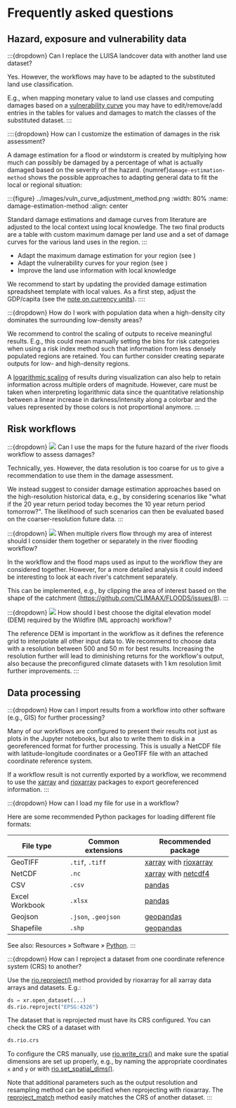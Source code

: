 # Frequently asked questions


## Hazard, exposure and vulnerability data

:::{dropdown} Can I replace the LUISA landcover data with another land use dataset?

Yes.
However, the workflows may have to be adapted to the substituted land use classification.

E.g., when mapping monetary value to land use classes and computing damages based on a [vulnerability curve](./FAQ/vulnerability_curves.md) you may have to edit/remove/add entries in the tables for values and damages to match the classes of the substituted dataset.
:::


::::{dropdown} How can I customize the estimation of damages in the risk assessment?

A damage estimation for a flood or windstorm is created by multiplying how much can possibly be damaged by a percentage of what is actually damaged based on the severity of the hazard.
{numref}`damage-estimation-method` shows the possible approaches to adapting general data to fit the local or regional situation:

:::{figure}  ../images/vuln_curve_adjustment_method.png
:width: 80%
:name: damage-estimation-method
:align: center

Standard damage estimations and damage curves from literature are adjusted to the local context using local knowledge.
The two final products are a table with custom maximum damage per land use and a set of damage curves for the various land uses in the region.
:::

- Adapt the maximum damage estimation for your region (see [](./FAQ/maximum_damages.md))
- Adapt the vulnerability curves for your region (see [](./FAQ/vulnerability_curves.md))
- Improve the land use information with local knowledge

We recommend to start by updating the provided damage estimation spreadsheet template with local values.
As a first step, adjust the GDP/capita (see the [note on currency units](#maximum-damages-units)).
::::


:::{dropdown} How do I work with population data when a high-density city dominates the surrounding low-density areas?
 
We recommend to control the scaling of outputs to receive meaningful results.
E.g., this could mean manually setting the bins for risk categories when using a risk index method such that information from less densely populated regions are retained.
You can further consider creating separate outputs for low- and high-density regions.

A [logarithmic scaling](https://en.wikipedia.org/wiki/Logarithmic_scale) of results during visualization can also help to retain information across multiple orders of magnitude.
However, care must be taken when interpreting logarithmic data since the quantitative relationship between a linear increase in darkness/intensity along a colorbar and the values represented by those colors is not proportional anymore.
:::



## Risk workflows

:::{dropdown} <img src="../images/icon_s/icon_s_floods.png" class="hazard-icon"> Can I use the maps for the future hazard of the river floods workflow to assess damages?

Technically, yes.
However, the data resolution is too coarse for us to give a recommendation to use them in the damage assessment.

We instead suggest to consider damage estimation approaches based on the high-resolution historical data, e.g., by considering scenarios like "what if the 20 year return period today becomes the 10 year return period tomorrow?".
The likelihood of such scenarios can then be evaluated based on the coarser-resolution future data.
:::


:::{dropdown} <img src="../images/icon_s/icon_s_floods.png" class="hazard-icon"> When multiple rivers flow through my area of interest should I consider them together or separately in the river flooding workflow?

In the workflow and the flood maps used as input to the workflow they are considered together.
However, for a more detailed analysis it could indeed be interesting to look at each river's catchment separately.

This can be implemented, e.g., by clipping the area of interest based on the shape of the catchment (https://github.com/CLIMAAX/FLOODS/issues/8).
:::


:::{dropdown} <img src="../images/icon_s/icon_s_fire.png" class="hazard-icon"> How should I best choose the digital elevation model (DEM) required by the Wildfire (ML approach) workflow?

The reference DEM is important in the workflow as it defines the reference grid to interpolate all other input data to.
We recommend to choose data with a resolution between 500 and 50 m for best results.
Increasing the resolution further will lead to diminishing returns for the workflow's output, also because the preconfigured climate datasets with 1 km resolution limit further improvements.
:::



## Data processing


:::{dropdown} How can I import results from a workflow into other software (e.g., GIS) for further processing?

Many of our workflows are configured to present their results not just as plots in the Jupyter notebooks, but also to write them to disk in a georeferenced format for further processing.
This is usually a NetCDF file with latitude-longitude coordinates or a GeoTIFF file with an attached coordinate reference system.

If a workflow result is not currently exported by a workflow, we recommend to use the [xarray](https://tutorial.xarray.dev/fundamentals/01.1_io.html) and [rioxarray](https://corteva.github.io/rioxarray/html/examples/examples.html) packages to export georeferenced information.
:::


:::{dropdown} How can I load my file for use in a workflow?

Here are some recommended Python packages for loading different file formats:

| File type | Common extensions | Recommended package |
|---|---|---|
| GeoTIFF | `.tif`, `.tiff` | [xarray](https://docs.xarray.dev/en/stable/) with [rioxarray](https://corteva.github.io/rioxarray/stable/) |
| NetCDF | `.nc` | [xarray](https://docs.xarray.dev/en/stable/) with [netcdf4](https://unidata.github.io/netcdf4-python/) |
| CSV | `.csv` | [pandas](https://pandas.pydata.org/docs/index.html) |
| Excel Workbook | `.xlsx` | [pandas](https://pandas.pydata.org/docs/index.html) |
| Geojson | `.json`, `.geojson` | [geopandas](https://geopandas.org/en/stable/) |
| Shapefile | `.shp` | [geopandas](https://geopandas.org/en/stable/) |

See also: Resources » Software » [Python](software.md#python).
:::


:::{dropdown} How can I reproject a dataset from one coordinate reference system (CRS) to another?

Use the [rio.reproject()](https://corteva.github.io/rioxarray/stable/rioxarray.html#rioxarray.raster_array.RasterArray.reproject) method provided by rioxarray for all xarray data arrays and datasets.
E.g.:

```python
ds = xr.open_dataset(...)
ds.rio.reproject("EPSG:4326")
```

The dataset that is reprojected must have its CRS configured.
You can check the CRS of a dataset with

```python
ds.rio.crs
```

To configure the CRS manually, use [rio.write_crs()](https://corteva.github.io/rioxarray/stable/rioxarray.html#rioxarray.rioxarray.XRasterBase.write_crs) and make sure the spatial dimensions are set up properly, e.g., by naming the appropriate coordinates `x` and `y` or with [rio.set_spatial_dims()](https://corteva.github.io/rioxarray/stable/rioxarray.html#rioxarray.rioxarray.XRasterBase.set_spatial_dims).

Note that additional parameters such as the output resolution and resampling method can be specified when reprojecting with rioxarray.
The [reproject_match](https://corteva.github.io/rioxarray/stable/rioxarray.html#rioxarray.raster_array.RasterArray.reproject_match) method easily matches the CRS of another dataset.
:::
